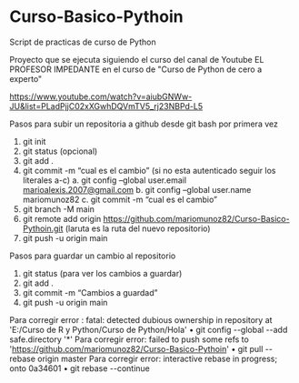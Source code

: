 # Curso-Basico-Pythoin
Script de practicas de curso de Python

Proyecto que se ejecuta siguiendo el curso del canal de Youtube
EL PROFESOR IMPEDANTE en el curso de "Curso de Python de cero a experto"

https://www.youtube.com/watch?v=aiubGNWw-JU&list=PLadPjjC02xXGwhDQVmTV5_rj23NBPd-L5


Pasos para subir un repositoria a github desde git bash por primera vez
1.	git init
2.	git status (opcional)
3.	git add .
4.	git commit  -m  “cual es el cambio” (si no esta autenticado seguir los literales a-c)
a.	git config –global user.email marioalexis.2007@gmail.com
b.	git config –global user.name mariomunoz82
c.	git commit -m “cual es el cambio”
5.	git branch  -M main
6.	git remote add origin https://github.com/mariomunoz82/Curso-Basico-Pythoin.git (laruta es la ruta del nuevo repositorio)
7.	git push -u origin main


Pasos para guardar un cambio al repositorio
1.	git status (para ver los cambios a guardar)
2.	git add .
3.	git commit -m “Cambios a guardad”
4.	git push -u origin main


Para corregir error : fatal: detected dubious ownership in repository at 'E:/Curso de R y Python/Curso de Python/Hola'
•	git config --global --add safe.directory '*'
Para corregir error: failed to push some refs to 'https://github.com/mariomunoz82/Curso-Basico-Pythoin'
•	git pull --rebase origin master
Para corregir error: interactive rebase in progress; onto 0a34601
•	git rebase --continue
